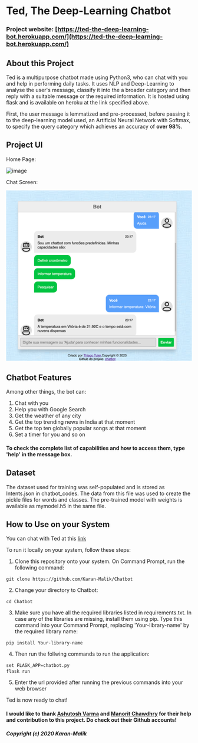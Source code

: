 # Ted, The Deep-Learning Chatbot

### Project website: [https://ted-the-deep-learning-bot.herokuapp.com/](https://ted-the-deep-learning-bot.herokuapp.com/)

## About this Project
Ted is a multipurpose chatbot made using Python3, who can chat with you and help in performing daily tasks. It uses NLP and Deep-Learning to analyse the user's message, classify it into the a broader category and then reply with a suitable message or the required information. It is hosted using flask and is available on heroku at the link specified above. 

First, the user message is lemmatized and pre-processed, before passing it to the deep-learning model used, an Artificial Neural Network with Softmax, to specify the query category which achieves an accuracy of **over 98%**.

## Project UI
Home Page:

![image](https://raw.githubusercontent.com/Karan-Malik/Chatbot/master/UI/main_screen.PNG?token=AKGUW5C2TMM37OQE5FSPXLS66D55O)

Chat Screen:

![image](https://raw.githubusercontent.com/Karan-Malik/Chatbot/master/UI/chat_screen.PNG?token=AKGUW5APXEVSAKONVS5IBS266D5ZA)

## Chatbot Features
Among other things, the bot can:
1. Chat with you
2. Help you with Google Search
3. Get the weather of any city
4. Get the top trending news in India at that moment
5. Get the top ten globally popular songs at that moment
6. Set a timer for you and so on

#### To check the complete list of capabilities and how to access them, type 'help' in the message box.

## Dataset
The dataset used for training was self-populated and is stored as Intents.json in chatbot_codes. The data from this file was used to create the pickle files for words and classes. The pre-trained model with weights is available as mymodel.h5 in the same file.

## How to Use on your System
You can chat with Ted at this [link](https://ted-the-deep-learning-bot.herokuapp.com/)

To run it locally on your system, follow these steps:
1. Clone this repository onto your system. On Command Prompt, run the following command:

```
git clone https://github.com/Karan-Malik/Chatbot
```
2. Change your directory to Chatbot:
```
cd Chatbot
```
3. Make sure you have all the required libraries listed in requirements.txt. In case any of the libraries are missing, install them using pip. Type this command into your Command Prompt, replacing 'Your-library-name' by the required library name:
```
pip install Your-library-name 
```
4. Then run the follwing commands to run the application:
```
set FLASK_APP=chatbot.py
flask run
```

5. Enter the url provided after running the previous commands into your web browser

Ted is now ready to chat!

#### I would like to thank [Ashutosh Varma](https://github.com/ashutoshvarma) and [Manorit Chawdhry](https://github.com/manorit2001) for their help and contribution to this project. Do check out their Github accounts!

##### Copyright (c) 2020 Karan-Malik

